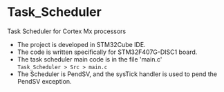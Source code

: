 # Task_Scheduler
 Task Scheduler for Cortex Mx processors

* The project is developed in STM32Cube IDE.
* The code is written specifically for STM32F407G-DISC1 board.
* The task scheduler main code is in the file 'main.c' 
<br>`Task_Scheduler > Src > main.c` </br>
* The Scheduler is PendSV, and the sysTick handler is used to pend the PendSV exception.